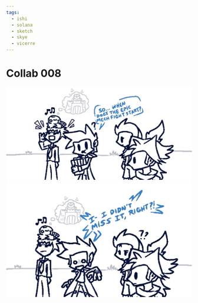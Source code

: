 ```yaml
---
tags:
  - ishi
  - solana
  - sketch
  - skye
  - vicerre
---
```


# Collab 008

<img src="assets/2025-03-28_panel-013.png">

<img src="assets/2025-03-28_panel-014.png">
